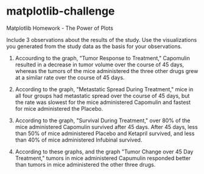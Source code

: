 # matplotlib-challenge
Matplotlib Homework - The Power of Plots

Include 3 observations about the results of the study. Use the visualizations you generated from the study data as the basis for your observations.

1) Accourding to the graph, "Tumor Response to Treatment," Capomulin resulted in a decrease in tumor volume over the course of 45 days, whereas the tumors of the mice administered the three other drugs grew at a similar rate over the course of 45 days. 

2) According to the graph, "Metastatic Spread During Treatment," mice in all four groups had metastatic spread over the course of 45 days, but the rate was slowest for the mice administered Capomulin and fastest for mice administered the Placebo. 

3) According to the graph, "Survival During Treatment," over 80% of the mice administered Capomulin survived after 45 days. After 45 days, less than 50% of mice administered Placebo and Ketapril survived, and less than 40% of mice administered Infubinal survived. 

4) According to these graphs, and the graph "Tumor Change over 45 Day Treatment," tumors in mice administered Capumulin responded better than tumors in mice administered the other three drugs. 
